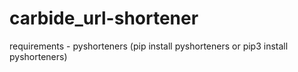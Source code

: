 # carbide_url-shortener
requirements - pyshorteners (pip install pyshorteners or pip3 install pyshorteners)
